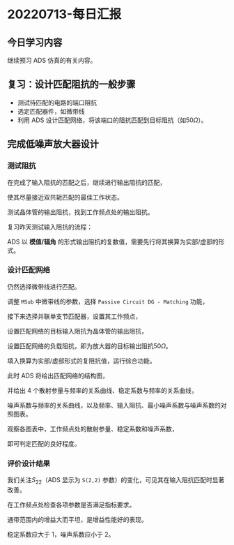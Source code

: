 # 20220713-每日汇报

## 今日学习内容

继续预习 ADS 仿真的有关内容。

## 复习：设计匹配阻抗的一般步骤

- 测试待匹配的电路的端口阻抗
- 选定匹配器件，如微带线
- 利用 ADS 设计匹配网络，将该端口的阻抗匹配到目标阻抗（如$50\Omega$）。

## 完成低噪声放大器设计

### 测试阻抗

在完成了输入阻抗的匹配之后，继续进行输出阻抗的匹配，

使其尽量接近双共轭匹配的最佳工作状态。

测试晶体管的输出阻抗，找到工作频点处的输出阻抗。

复习昨天测试输入阻抗的流程：

ADS 以 **模值/辐角** 的形式输出阻抗的复数值，需要先行将其换算为实部/虚部的形式。

### 设计匹配网络

仍然选择微带线进行匹配。

调整 `MSub` 中微带线的参数，选择 `Passive Circuit DG - Matching` 功能，

接下来选择并联单支节匹配器，设置其工作频点，

设置匹配网络的目标输入阻抗为晶体管的输出阻抗，

设置匹配网络的负载阻抗，即为放大器的目标输出阻抗$50\Omega$。

填入换算为实部/虚部形式的复阻抗值，运行综合功能。

此时 ADS 将给出匹配网络的结构图，

并给出 4 个散射参量与频率的关系曲线、稳定系数与频率的关系曲线，

噪声系数与频率的关系曲线，以及频率、输入阻抗、最小噪声系数与噪声系数的对照图表。

观察各图表中，工作频点处的散射参量、稳定系数和噪声系数，

即可判定匹配的良好程度。

### 评价设计结果

我们关注$S_{22}$（ADS 显示为 `S(2,2)` 参数）的变化，可见其在输入阻抗匹配时显著改善。

在工作频点处检查各项参数是否满足指标要求。

通带范围内的增益大而平坦，是增益性能好的表现。

稳定系数应大于 1，噪声系数应小于 2。
